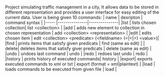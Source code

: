 Project simulating traffic management in a city,
It allows data to be stored in different representation  and provides a user interface for easy editing of the current data.
User is being given 10 commands: 
| name | desripton     | command syntax    |
|----- |---------------|---------------|
|list  |  lists chosen collection| list \<collection\> |
|add   |  adds new element to collection in chosen representation | add \<collection\> \<representation\> |
|edit  |  edits chosen item | edit \<collection\> \<predicate\> (\<fieldname\> (=\|\<\|\>) \<value\>)|
|find  |   prints items that satisfy given predicats | find <collection> <predicate> (same as edit) |
| delete| deletes items that satisfy giver predicats | delete <collection> <predicate> (same as edit) |
|undo  |   undoes last command            | undo |
|redo  |   redoes last undo            | redo |
|history  |     prints history of executed commands| history |
|export|   exports executed commands to xml or txt | export <filename> <format> (format = xml|plaintext) |
|load  |   loads commands to be executed from given file | load <filename> |
